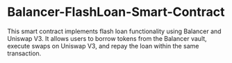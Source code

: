 # Balancer-FlashLoan-Smart-Contract
This smart contract implements flash loan functionality using Balancer and Uniswap V3. It allows users to borrow tokens from the Balancer vault, execute swaps on Uniswap V3, and repay the loan within the same transaction.
